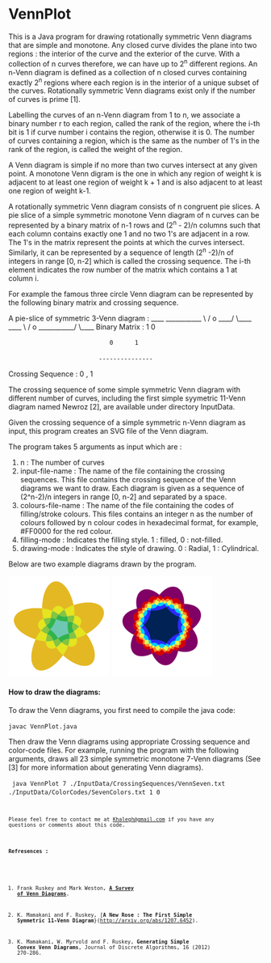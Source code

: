 VennPlot
========

This is a Java program for drawing rotationally symmetric Venn diagrams that are simple and monotone. 
Any closed curve divides the plane into two regions : the interior of the curve and the exterior of the curve. 
With a collection of n curves therefore, we can have up to 2<sup>n</sup> different regions. 
An n-Venn diagram is defined as a collection of n closed curves containing exactly 2<sup>n</sup> regions where each region is 
in the interior of a unique subset of the curves. Rotationally symmetric Venn diagrams exist only if the number of curves is prime [1].

Labelling the curves of an n-Venn diagram from 1 to n, we associate a binary number r to each region, called the rank of the region, 
where the i-th bit is 1 if curve number i contains the region, otherwise it is 0. The number of curves containing a region, 
which is the same as the number of 1's in the rank of the region, is called the weight of the region.

A Venn diagram is simple if no more than two curves intersect at any given point. A monotone Venn digram is the one in 
which any region of weight k is adjacent to at least one region of weight k + 1 and is also adjacent to at least one 
region of weight k-1.

A rotationally symmetric Venn diagram consists of n congruent pie slices. A pie slice of a simple symmetric monotone Venn 
diagram of n curves can be represented by a binary matrix of n-1 rows and (2<sup>n</sup> - 2)/n columns such that each 
column contains exactly one 1 and no two 1's are adjacent in a row. The 1's in the matrix represent the points at which 
the curves intersect. Similarly, it can be represented by a sequence of length (2<sup>n</sup> -2)/n of integers in 
range [0, n-2] which is called the crossing sequence. The i-th element indicates the row number of the matrix which 
contains a 1 at column i. 

For example the famous three circle Venn diagram can be represented by the following binary matrix and crossing sequence.

<blockcode>
A pie-slice of symmetric 3-Venn diagram :
                            ____   ___________
                                \ /
                                 o
                            ____/ \____   ____
                                       \ /
                                        o
                            ___________/ \____
   
</blockcode>

<blockcode>
   Binary Matrix :             
                                1      0          
                            
                                0      1
                                  
                             ---------------
                                 
   Crossing Sequence : 
                                0   ,   1
</blockcode>

The crossing sequence of some simple symmetric Venn diagram with different number of curves, including the first
simple syymetric 11-Venn diagram named Newroz [2], are available under directory InputData. 

Given the crossing sequence of a simple symmetric n-Venn diagram as input, this program creates an SVG file of the Venn diagram.

The program takes 5 arguments as input which are :

1. n : The number of curves
2. input-file-name : The name of the file containing the crossing sequences.
This file contains the crossing sequence of the Venn diagrams we want to draw.
Each diagram is given as a sequence of (2^n-2)/n integers in range [0, n-2] and separated by a space.
3. colours-file-name : The name of the file containing the codes of filling/stroke colours.
This files contains an integer n as the number of colours followed by n colour codes in hexadecimal format, for example, #FF0000 for the red colour.
4. filling-mode : Indicates the filling style. 1 : filled, 0 : not-filled.
5. drawing-mode : Indicates the style of drawing. 0 : Radial, 1 : Cylindrical.


Below are two example diagrams drawn by the program.

<img src="Diagrams/VD_ 5_Filled_01.png" width="200" height="200">
<img src="Diagrams/VD_ 7_Filled_19.png" width="200" height="200">

#### How to draw the diagrams:
To draw the Venn diagrams, you first need to compile the java code:

<code>javac VennPlot.java</code>

Then draw the Venn diagrams using appropriate Crossing sequence and color-code files.
For example, running the program with the following arguments, draws all 23 simple symmetric monotone 7-Venn diagrams 
(See [3] for more information about generating Venn diagrams).

<code> java VennPlot 7 ./InputData/CrossingSequences/VennSeven.txt ./InputData/ColorCodes/SevenColors.txt 1 0<code>


Please feel free to contact me at Khalegh@gmail.com if you have any questions or comments about this code.

#### Refresences :

1. Frank Ruskey and Mark Weston, [**A Survey of Venn Diagrams**](http://theory.cs.uvic.ca/~cos/venn/VennEJC.html).

2. K. Mamakani and F. Ruskey, [**A New Rose : The First Simple Symmetric 11-Venn Diagram**}(http://arxiv.org/abs/1207.6452).

3. K. Mamakani, W. Myrvold and F. Ruskey, **Generating Simple Convex Venn Diagrams**, Journal of Discrete Algorithms, 16 (2012) 270-286.


